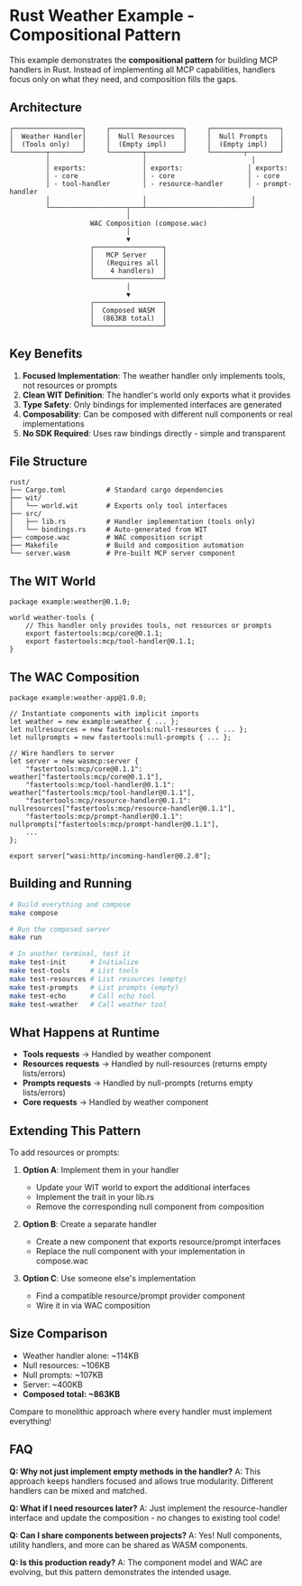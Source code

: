 # Rust Weather Example - Compositional Pattern

This example demonstrates the **compositional pattern** for building MCP handlers in Rust. Instead of implementing all MCP capabilities, handlers focus only on what they need, and composition fills the gaps.

## Architecture

```
┌─────────────────┐     ┌──────────────────┐     ┌─────────────────┐
│  Weather Handler│     │  Null Resources  │     │  Null Prompts   │
│  (Tools only)   │     │  (Empty impl)    │     │  (Empty impl)   │
└────────┬────────┘     └────────┬─────────┘     └────────┬────────┘
         │                       │                          │
         │ exports:              │ exports:                │ exports:
         │ - core                │ - core                  │ - core
         │ - tool-handler        │ - resource-handler      │ - prompt-handler
         │                       │                          │
         └───────────────────┬───┴──────────────────────────┘
                             │
                    WAC Composition (compose.wac)
                             │
                             ▼
                    ┌─────────────────┐
                    │   MCP Server    │
                    │   (Requires all │
                    │    4 handlers)  │
                    └─────────────────┘
                             │
                             ▼
                    ┌─────────────────┐
                    │  Composed WASM  │
                    │  (863KB total)  │
                    └─────────────────┘
```

## Key Benefits

1. **Focused Implementation**: The weather handler only implements tools, not resources or prompts
2. **Clean WIT Definition**: The handler's world only exports what it provides
3. **Type Safety**: Only bindings for implemented interfaces are generated
4. **Composability**: Can be composed with different null components or real implementations
5. **No SDK Required**: Uses raw bindings directly - simple and transparent

## File Structure

```
rust/
├── Cargo.toml          # Standard cargo dependencies
├── wit/
│   └── world.wit       # Exports only tool interfaces
├── src/
│   ├── lib.rs          # Handler implementation (tools only)
│   └── bindings.rs     # Auto-generated from WIT
├── compose.wac         # WAC composition script
├── Makefile            # Build and composition automation
└── server.wasm         # Pre-built MCP server component
```

## The WIT World

```wit
package example:weather@0.1.0;

world weather-tools {
    // This handler only provides tools, not resources or prompts
    export fastertools:mcp/core@0.1.1;
    export fastertools:mcp/tool-handler@0.1.1;
}
```

## The WAC Composition

```wac
package example:weather-app@1.0.0;

// Instantiate components with implicit imports
let weather = new example:weather { ... };
let nullresources = new fastertools:null-resources { ... };
let nullprompts = new fastertools:null-prompts { ... };

// Wire handlers to server
let server = new wasmcp:server {
    "fastertools:mcp/core@0.1.1": weather["fastertools:mcp/core@0.1.1"],
    "fastertools:mcp/tool-handler@0.1.1": weather["fastertools:mcp/tool-handler@0.1.1"],
    "fastertools:mcp/resource-handler@0.1.1": nullresources["fastertools:mcp/resource-handler@0.1.1"],
    "fastertools:mcp/prompt-handler@0.1.1": nullprompts["fastertools:mcp/prompt-handler@0.1.1"],
    ...
};

export server["wasi:http/incoming-handler@0.2.0"];
```

## Building and Running

```bash
# Build everything and compose
make compose

# Run the composed server
make run

# In another terminal, test it
make test-init      # Initialize
make test-tools     # List tools
make test-resources # List resources (empty)
make test-prompts   # List prompts (empty)
make test-echo      # Call echo tool
make test-weather   # Call weather tool
```

## What Happens at Runtime

- **Tools requests** → Handled by weather component
- **Resources requests** → Handled by null-resources (returns empty lists/errors)
- **Prompts requests** → Handled by null-prompts (returns empty lists/errors)
- **Core requests** → Handled by weather component

## Extending This Pattern

To add resources or prompts:

1. **Option A**: Implement them in your handler
   - Update your WIT world to export the additional interfaces
   - Implement the trait in your lib.rs
   - Remove the corresponding null component from composition

2. **Option B**: Create a separate handler
   - Create a new component that exports resource/prompt interfaces
   - Replace the null component with your implementation in compose.wac

3. **Option C**: Use someone else's implementation
   - Find a compatible resource/prompt provider component
   - Wire it in via WAC composition

## Size Comparison

- Weather handler alone: ~114KB
- Null resources: ~106KB  
- Null prompts: ~107KB
- Server: ~400KB
- **Composed total: ~863KB**

Compare to monolithic approach where every handler must implement everything!

## FAQ

**Q: Why not just implement empty methods in the handler?**
A: This approach keeps handlers focused and allows true modularity. Different handlers can be mixed and matched.

**Q: What if I need resources later?**
A: Just implement the resource-handler interface and update the composition - no changes to existing tool code!

**Q: Can I share components between projects?**
A: Yes! Null components, utility handlers, and more can be shared as WASM components.

**Q: Is this production ready?**
A: The component model and WAC are evolving, but this pattern demonstrates the intended usage.